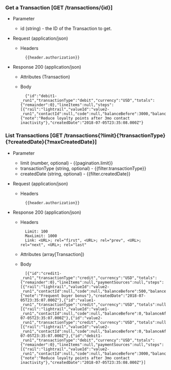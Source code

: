 ### Get a Transaction [GET /transactions/{id}]

+ Parameter
    + id (string) - the ID of the Transaction to get.

+ Request (application/json)
    + Headers
    
            {{header.authorization}}

+ Response 200 (application/json)
    + Attributes (Transaction)

    + Body

            {"id":"debit1-_run1","transactionType":"debit","currency":"USD","totals":{"remainder":0},"lineItems":null,"steps":[{"rail":"lightrail","valueId":"value2-_run1","contactId":null,"code":null,"balanceBefore":3000,"balanceAfter":2000,"balanceChange":-1000}],"paymentSources":null,"metadata":{"note":"Reduce loyalty points after 3mo contact inactivity"},"createdDate":"2018-07-05T23:35:08.000Z"}

### List Transactions [GET /transactions{?limit}{?transactionType}{?createdDate}{?maxCreatedDate}]

+ Parameter
    + limit (number, optional) - {{pagination.limit}}
    + transactionType (string, optional) - {{filter.transactionType}}
    + createdDate (string, optional) - {{filter.createdDate}}

+ Request (application/json)
    + Headers
    
            {{header.authorization}}

+ Response 200 (application/json)
    + Headers
        
            Limit: 100
            MaxLimit: 1000
            Link: <URL>; rel="first", <URL>; rel="prev", <URL>; rel="next", <URL>; rel="last"
        
    + Attributes (array[Transaction])

    + Body

            [{"id":"credit1-_run1","transactionType":"credit","currency":"USD","totals":{"remainder":0},"lineItems":null,"paymentSources":null,"steps":[{"rail":"lightrail","valueId":"value2-_run1","contactId":null,"code":null,"balanceBefore":500,"balanceAfter":3000,"balanceChange":2500}],"metadata":{"note":"Frequent buyer bonus"},"createdDate":"2018-07-05T23:35:07.000Z"},{"id":"value1-_run1","transactionType":"credit","currency":"USD","totals":null,"lineItems":null,"paymentSources":null,"steps":[{"rail":"lightrail","valueId":"value1-_run1","contactId":null,"code":null,"balanceBefore":0,"balanceAfter":500,"balanceChange":500}],"metadata":null,"createdDate":"2018-07-05T23:35:07.000Z"},{"id":"value2-_run1","transactionType":"credit","currency":"USD","totals":null,"lineItems":null,"paymentSources":null,"steps":[{"rail":"lightrail","valueId":"value2-_run1","contactId":null,"code":null,"balanceBefore":0,"balanceAfter":500,"balanceChange":500}],"metadata":null,"createdDate":"2018-07-05T23:35:07.000Z"},{"id":"debit1-_run1","transactionType":"debit","currency":"USD","totals":{"remainder":0},"lineItems":null,"paymentSources":null,"steps":[{"rail":"lightrail","valueId":"value2-_run1","contactId":null,"code":null,"balanceBefore":3000,"balanceAfter":2000,"balanceChange":-1000}],"metadata":{"note":"Reduce loyalty points after 3mo contact inactivity"},"createdDate":"2018-07-05T23:35:08.000Z"}]
